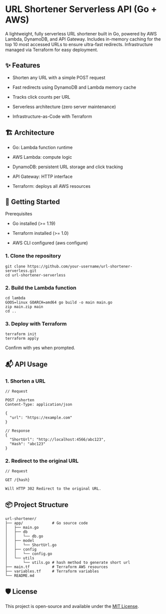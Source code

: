 # URL Shortener Serverless API (Go + AWS)

A lightweight, fully serverless URL shortener built in Go, powered by AWS Lambda, DynamoDB, and API Gateway.
Includes in-memory caching for the top 10 most accessed URLs to ensure ultra-fast redirects.
Infrastructure managed via Terraform for easy deployment.

## ✨ Features

- Shorten any URL with a simple POST request

- Fast redirects using DynamoDB and Lambda memory cache

- Tracks click counts per URL

- Serverless architecture (zero server maintenance)

- Infrastructure-as-Code with Terraform

## 🏗️ Architecture

- Go: Lambda function runtime

- AWS Lambda: compute logic

- DynamoDB: persistent URL storage and click tracking

- API Gateway: HTTP interface

- Terraform: deploys all AWS resources

## 🚀 Getting Started

Prerequisites

- Go installed (>= 1.19)

- Terraform installed (>= 1.0)

- AWS CLI configured (aws configure)

### 1. Clone the repository

```
git clone https://github.com/your-username/url-shortener-serverless.git
cd url-shortener-serverless
```

### 2. Build the Lambda function

```
cd lambda
GOOS=linux GOARCH=amd64 go build -o main main.go
zip main.zip main
cd ..
```

### 3. Deploy with Terraform

```
terraform init
terraform apply
```

Confirm with yes when prompted.

## 📬 API Usage

### 1. Shorten a URL

```
// Request

POST /shorten
Content-Type: application/json

{
  "url": "https://example.com"
}

// Response
{
  "ShortUrl": "http://localhost:4566/abc123",
  "Hash": "abc123"
}
```

### 2. Redirect to the original URL

```
// Request

GET /{hash}

Will HTTP 302 Redirect to the original URL.
```

## 📦 Project Structure

```
url-shortener/
├── app/             # Go source code
│   ├── main.go
│   ├── db
│   │   └── db.go
│   ├── model
│   │   └── ShortUrl.go
│   ├── config
│   │   └── config.go
│   └── utils
│       └── utils.go # hash method to generate short url
├── main.tf          # Terraform AWS resources
├── variables.tf     # Terraform variables
└── README.md
```

## 🛡 License

This project is open-source and available under the [MIT License](LICENSE).
